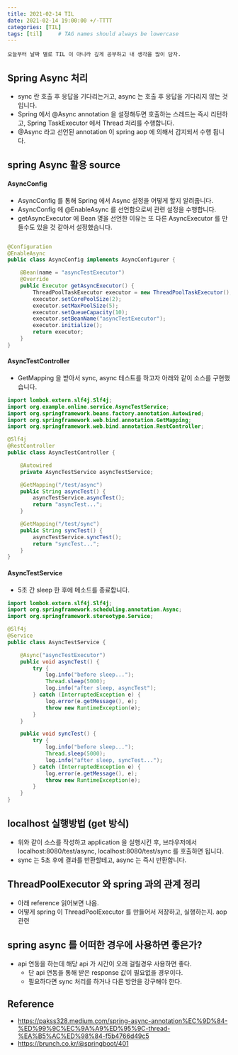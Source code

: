 ```yaml
---
title: 2021-02-14 TIL
date: 2021-02-14 19:00:00 +/-TTTT
categories: [TIL]
tags: [til]     # TAG names should always be lowercase
---
```

 
`오늘부터 날짜 별로 TIL 이 아니라 깊게 공부하고 내 생각을 많이 담자.`


## Spring Async 처리
- sync 란 호출 후 응답을 기다리는거고, async 는 호출 후 응답을 기다리지 않는 것입니다.
- Spring 에서 @Async annotation 을 설정해두면 호출하는 스레드는 즉시 리턴하고, Spring TaskExecutor 에서 Thread 처리를 수행합니다.
- @Async 라고 선언된 annotation 이 spring aop 에 의해서 감지되서 수행 됩니다.

## spring Async 활용 source
#### AsyncConfig
- AsyncConfig 를 통해 Spring 에서 Async 설정을 어떻게 할지 알려줍니다.
- AsyncConfig 에 @EnableAsync 를 선언함으로써 관련 설정을 수행합니다.
- getAsyncExecutor 에 Bean 명을 선언한 이유는 또 다른 AsyncExecutor 를 만들수도 있을 것 같아서 설정했습니다.

```java

@Configuration
@EnableAsync
public class AsyncConfig implements AsyncConfigurer {

    @Bean(name = "asyncTestExecutor")
    @Override
    public Executor getAsyncExecutor() {
        ThreadPoolTaskExecutor executor = new ThreadPoolTaskExecutor();
        executor.setCorePoolSize(2);     
        executor.setMaxPoolSize(5);
        executor.setQueueCapacity(10);
        executor.setBeanName("asyncTestExecutor");
        executor.initialize();
        return executor;
    }
}


```

#### AsyncTestController
- GetMapping 을 받아서 sync, async 테스트를 하고자 아래와 같이 소스를 구현했습니다.  

```java
import lombok.extern.slf4j.Slf4j;
import org.example.online.service.AsyncTestService;
import org.springframework.beans.factory.annotation.Autowired;
import org.springframework.web.bind.annotation.GetMapping;
import org.springframework.web.bind.annotation.RestController;

@Slf4j
@RestController
public class AsyncTestController {

    @Autowired
    private AsyncTestService asyncTestService;

    @GetMapping("/test/async")
    public String asyncTest() {
        asyncTestService.asyncTest();
        return "asyncTest...";
    }

    @GetMapping("/test/sync")
    public String syncTest() {
        asyncTestService.syncTest();
        return "syncTest...";
    }
}
```

#### AsyncTestService
- 5초 간 sleep 한 후에 메소드를 종료합니다.

```java
import lombok.extern.slf4j.Slf4j;
import org.springframework.scheduling.annotation.Async;
import org.springframework.stereotype.Service;

@Slf4j
@Service
public class AsyncTestService {

    @Async("asyncTestExecutor")
    public void asyncTest() {
        try {
            log.info("before sleep...");
            Thread.sleep(5000);
            log.info("after sleep, asyncTest");
        } catch (InterruptedException e) {
            log.error(e.getMessage(), e);
            throw new RuntimeException(e);
        }
    }

    public void syncTest() {
        try {
            log.info("before sleep...");
            Thread.sleep(5000);
            log.info("after sleep, syncTest...");
        } catch (InterruptedException e) {
            log.error(e.getMessage(), e);
            throw new RuntimeException(e);
        }
    }
}
```

## localhost 실행방법 (get 방식)
- 위와 같이 소스를 작성하고 application 을 실행시킨 후, 브라우저에서 localhost:8080/test/async, localhost:8080/test/sync 를 호출하면 됩니다.
- sync 는 5초 후에 결과를 반환할테고, async 는 즉시 반환합니다.

## ThreadPoolExecutor 와 spring 과의 관계 정리
- 아래 reference 읽어보면 나옴.
- 어떻게 spring 이 ThreadPoolExecutor 를 만들어서 저장하고, 실행하는지. aop 관련

## spring async 를 어떠한 경우에 사용하면 좋은가?
- api 연동을 하는데 해당 api 가 시간이 오래 걸릴경우 사용하면 좋다.
    - 단 api 연동을 통해 받은 response 값이 필요없을 경우이다.
    - 필요하다면 sync 처리를 하거나 다른 방안을 강구해야 한다.

## Reference
- https://pakss328.medium.com/spring-async-annotation%EC%9D%84-%ED%99%9C%EC%9A%A9%ED%95%9C-thread-%EA%B5%AC%ED%98%84-f5b4766d49c5
- https://brunch.co.kr/@springboot/401